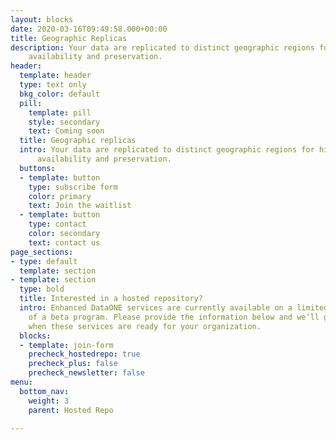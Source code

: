 ```yaml
---
layout: blocks
date: 2020-03-16T09:49:58.000+00:00
title: Geographic Replicas
description: Your data are replicated to distinct geographic regions for high
    availability and preservation.
header:
  template: header
  type: text only
  bkg_color: default
  pill:
    template: pill
    style: secondary
    text: Coming soon
  title: Geographic replicas
  intro: Your data are replicated to distinct geographic regions for high
      availability and preservation.
  buttons:
  - template: button
    type: subscribe form
    color: primary
    text: Join the waitlist
  - template: button
    type: contact
    color: secondary
    text: contact us
page_sections:
- type: default
  template: section
- template: section
  type: bold
  title: Interested in a hosted repository?
  intro: Enhanced DataONE services are currently available on a limited basis as part
    of a beta program. Please provide the information below and we’ll get in touch
    when these services are ready for your organization.
  blocks:
  - template: join-form
    precheck_hostedrepo: true
    precheck_plus: false
    precheck_newsletter: false
menu:
  bottom_nav:
    weight: 3
    parent: Hosted Repo

---
```

